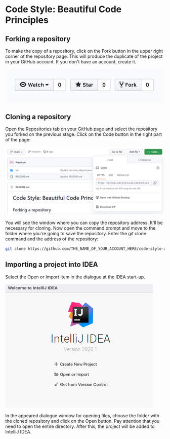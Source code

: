 # Code Style: Beautiful Code Principles

## Forking a repository

To make the copy of a repository, click on the Fork button in the upper right corner of the repository page. This will produce the duplicate of the project in your GitHub account. If you don't have an account, create it.

![fork button](https://raw.githubusercontent.com/PraktikumJava/public-resources/master/fork.png)


## Cloning a repository

Open the Repositories tab on your GitHub page and select the repository you forked on the previous stage. Click on the Code button in the right part of the page:

![fork button](https://github.com/practicum-com/public-resources/blob/main/clone.png)


You will see the window where you can copy the repository address. It'll be necessary for cloning. Now open the command prompt and move to the folder where you're going to save the repository. Enter the git clone command and the address of the repository:

```bash
git clone https://github.com/THE_NAME_OF_YOUR_ACCOUNT_HERE/code-style-and-effective-work-in-ide-code-style.git
```

## Importing a project into IDEA

Select the Open or Import item in the dialogue at the IDEA start-up.

![fork button](https://raw.githubusercontent.com/PraktikumJava/public-resources/master/import.png)

In the appeared dialogue window for opening files, choose the folder with the cloned repository and click on the Open button. Pay attention that you need to open the entire directory. After this, the project will be added to IntelliJ IDEA.
